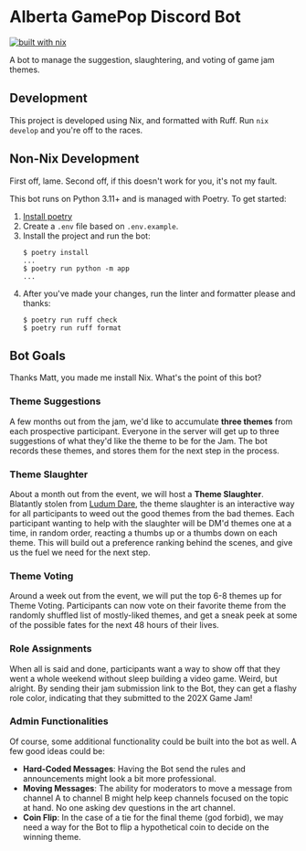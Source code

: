# Alberta GamePop Discord Bot

[![built with nix](https://builtwithnix.org/badge.svg)](https://builtwithnix.org)

A bot to manage the suggestion, slaughtering, and voting of game jam themes.

## Development

This project is developed using Nix, and formatted with Ruff. Run `nix develop` and you're off to the races.

## Non-Nix Development

First off, lame. Second off, if this doesn't work for you, it's not my fault.

This bot runs on Python 3.11+ and is managed with Poetry. To get started:
1. [Install poetry][poetry-docs]
2. Create a `.env` file based on `.env.example`.
3. Install the project and run the bot:
   ```console
   $ poetry install
   ...
   $ poetry run python -m app
   ...
   ```
4. After you've made your changes, run the linter and formatter please and thanks:
   ```console
   $ poetry run ruff check
   $ poetry run ruff format
   ```

[discord-docs]: https://discord.com/developers/applications
[poetry-docs]: https://python-poetry.org/docs/#installing-with-pipx
[pipx]: https://pipx.pypa.io/

## Bot Goals

Thanks Matt, you made me install Nix. What's the point of this bot?

### Theme Suggestions

A few months out from the jam, we'd like to accumulate **three themes** from each prospective participant. Everyone in the server will get up to three suggestions of what they'd like the theme to be for the Jam. The bot records these themes, and stores them for the next step in the process.

### Theme Slaughter

About a month out from the event, we will host a **Theme Slaughter**. Blatantly stolen from [Ludum Dare](https://ldjam.com), the theme slaughter is an interactive way for all participants to weed out the good themes from the bad themes. Each participant wanting to help with the slaughter will be DM'd themes one at a time, in random order, reacting a thumbs up or a thumbs down on each theme. This will build out a preference ranking behind the scenes, and give us the fuel we need for the next step.

### Theme Voting

Around a week out from the event, we will put the top 6-8 themes up for Theme Voting. Participants can now vote on their favorite theme from the randomly shuffled list of mostly-liked themes, and get a sneak peek at some of the possible fates for the next 48 hours of their lives.

### Role Assignments

When all is said and done, participants want a way to show off that they went a whole weekend without sleep building a video game. Weird, but alright. By sending their jam submission link to the Bot, they can get a flashy role color, indicating that they submitted to the 202X Game Jam!

### Admin Functionalities

Of course, some additional functionality could be built into the bot as well. A few good ideas could be:

- **Hard-Coded Messages**: Having the Bot send the rules and announcements might look a bit more professional.
- **Moving Messages**: The ability for moderators to move a message from channel A to channel B might help keep channels focused on the topic at hand. No one asking dev questions in the art channel.
- **Coin Flip**: In the case of a tie for the final theme (god forbid), we may need a way for the Bot to flip a hypothetical coin to decide on the winning theme.
